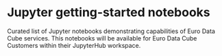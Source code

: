 # Jupyter getting-started notebooks

Curated list of Jupyter notebooks demonstrating capabilities of Euro Data Cube services. This notebooks will be available for Euro Data Cube Customers within their JupyterHub workspace.